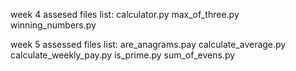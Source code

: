 week 4 assesed files list:
calculator.py
max_of_three.py
winning_numbers.py

week 5 assessed files list:
are_anagrams.pay
calculate_average.py
calculate_weekly_pay.py
is_prime.py
sum_of_evens.py
